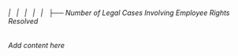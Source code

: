 ###### |   |   |   |   |   ├── Number of Legal Cases Involving Employee Rights Resolved

*Add content here*